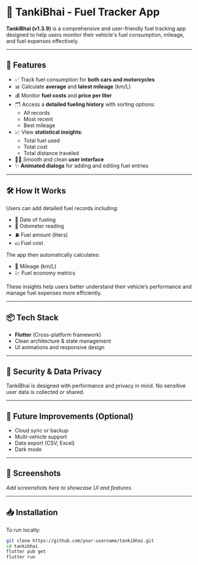 # 🚗 TankiBhai - Fuel Tracker App

**TankiBhai (v1.3.9)** is a comprehensive and user-friendly fuel tracking app designed to help users monitor their vehicle's fuel consumption, mileage, and fuel expenses effectively.

---

## 📱 Features

- ✅ Track fuel consumption for **both cars and motorcycles**
- 📊 Calculate **average** and **latest mileage** (km/L)
- 💰 Monitor **fuel costs** and **price per liter**
- 🗂️ Access a **detailed fueling history** with sorting options:
  - All records
  - Most recent
  - Best mileage
- 📈 View **statistical insights**:
  - Total fuel used
  - Total cost
  - Total distance traveled
- 🧑‍💻 Smooth and clean **user interface**
- ✨ **Animated dialogs** for adding and editing fuel entries

---

## 🛠 How It Works

Users can add detailed fuel records including:

- 📅 Date of fueling  
- 📏 Odometer reading  
- ⛽ Fuel amount (liters)  
- 💵 Fuel cost  

The app then automatically calculates:

- 📐 Mileage (km/L)  
- 💹 Fuel economy metrics  

These insights help users better understand their vehicle’s performance and manage fuel expenses more efficiently.

---

## 📦 Tech Stack

- **Flutter** (Cross-platform framework)
- Clean architecture & state management
- UI animations and responsive design

---

## 🔐 Security & Data Privacy

TankiBhai is designed with performance and privacy in mind. No sensitive user data is collected or shared.

---

## 🚧 Future Improvements (Optional)

- Cloud sync or backup
- Multi-vehicle support
- Data export (CSV, Excel)
- Dark mode

---

## 📸 Screenshots

*Add screenshots here to showcase UI and features.*

---

## 📥 Installation

To run locally:

```bash
git clone https://github.com/your-username/tankibhai.git
cd tankibhai
flutter pub get
flutter run
